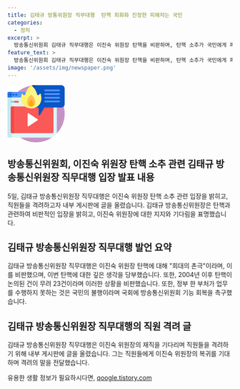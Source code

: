 ```yaml
---
title: 김태규 방통위원장 직무대행  탄핵 희화화 진정한 피해자는 국민
categories:
  - 정치
excerpt: >
  방송통신위원회 김태규 직무대행은 이진숙 위원장 탄핵을 비판하며, 탄핵 소추가 국민에게 피해를 주는 것이라고 지적했다. 또한, 정부의 무력한 업무수행과 공무원의 사기가 떨어진다는 문제를 강조하며 국회와 헌법재판소의 빠른 조치를 촉구했다. 직원들에게는 이진숙 위원장의 복귀를 위한 격려의 말을 전했다.
feature_text: >
  방송통신위원회 김태규 직무대행은 이진숙 위원장 탄핵을 비판하며, 탄핵 소추가 국민에게 피해를 주는 것이라고 지적했다. 또한, 정부의 무력한 업무수행과 공무원의 사기가 떨어진다는 문제를 강조하며 국회와 헌법재판소의 빠른 조치를 촉구했다. 직원들에게는 이진숙 위원장의 복귀를 위한 격려의 말을 전했다.
image: '/assets/img/newspaper.png'
---
```


<p><img src="/assets/img/news.png" alt="rentncar 속보" /></p>

<h2 data-ke-size="size26">방송통신위원회, 이진숙 위원장 탄핵 소추 관련 김태규 방송통신위원장 직무대행 입장 발표 내용</h2>

<p data-ke-size="size16">5일, 김태규 방송통신위원장 직무대행은 이진숙 위원장 탄핵 소추 관련 입장을 밝히고, 직원들을 격려하고자 내부 게시판에 글을 올렸습니다. 김태규 방송통신위원장은 탄핵과 관련하여 비판적인 입장을 밝히고, 이진숙 위원장에 대한 지지와 기다림을 표명했습니다.</p>

<h2 data-ke-size="size26">김태규 방송통신위원장 직무대행 발언 요약</h2>

<p data-ke-size="size16">김태규 방송통신위원장 직무대행은 이진숙 위원장 탄핵에 대해 "희대의 촌극"이라며, 이를 비판했으며, 이번 탄핵에 대한 깊은 생각을 당부했습니다. 또한, 2004년 이후 탄핵이 논의된 건이 무려 23건이라며 이러한 상황을 비판했습니다. 또한, 정부 한 부처가 업무를 수행하지 못하는 것은 국민의 불행이라며 국회에 방송통신위원회 기능 회복을 촉구했습니다.</p>

<h2 data-ke-size="size26">김태규 방송통신위원장 직무대행의 직원 격려 글</h2>

<p data-ke-size="size16">김태규 방송통신위원장 직무대행은 이진숙 위원장의 재직을 기다리며 직원들을 격려하기 위해 내부 게시판에 글을 올렸습니다. 그는 직원들에게 이진숙 위원장의 복귀를 기대하며 격려의 말을 전달했습니다.</p>
유용한 생활 정보가 필요하시다면, <a href="https://qoogle.tistory.com" rel="dofollow">qoogle.tistory.com</a>


